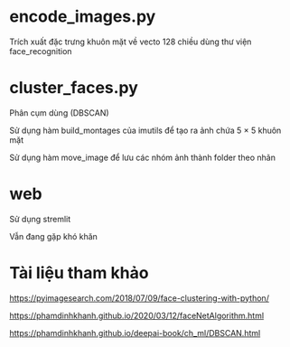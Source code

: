 
# encode_images.py
Trích xuất đặc trưng khuôn mặt về vecto 128 chiều dùng thư viện face_recognition

# cluster_faces.py
Phân cụm dùng (DBSCAN) 

Sử dụng hàm build_montages của imutils để tạo ra ảnh chứa 5 × 5 khuôn mặt

Sử dụng hàm move_image để lưu các nhóm ảnh thành folder theo nhãn

# web
Sử dụng stremlit

Vẫn đang gặp khó khăn

# Tài liệu tham khảo
https://pyimagesearch.com/2018/07/09/face-clustering-with-python/

https://phamdinhkhanh.github.io/2020/03/12/faceNetAlgorithm.html

https://phamdinhkhanh.github.io/deepai-book/ch_ml/DBSCAN.html


